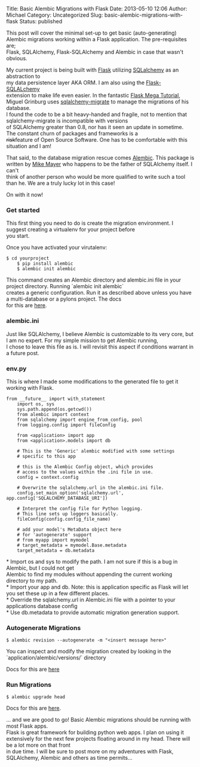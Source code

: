 Title: Basic Alembic Migrations with Flask
Date: 2013-05-10 12:06
Author: Michael
Category: Uncategorized
Slug: basic-alembic-migrations-with-flask
Status: published

This post will cover the minimal set-up to get basic (auto-generating)
Alembic migrations working within a Flask application. The
pre-requisites are;  
Flask, SQLAlchemy, Flask-SQLAlchemy and Alembic in case that wasn't
obvious.

My current project is being built with [Flask](http://flask.pocoo.org/)
utilizing [SQLalchemy](http://www.sqlalchemy.org/) as an abstraction to  
my data persistence layer AKA ORM. I am also using the
[Flask-SQLALchemy](http://pythonhosted.org/Flask-SQLAlchemy/)  
extension to make life even easier. In the fantastic [Flask Mega
Tutorial](http://blog.miguelgrinberg.com/post/the-flask-mega-tutorial-part-i-hello-world),  
Miguel Grinburg uses
[sqlalchemy-migrate](http://code.google.com/p/sqlalchemy-migrate) to
manage the migrations of his database.  
I found the code to be a bit heavy-handed and fragile, not to mention
that sqlalchemy-migrate is incompatible with versions  
of SQLAlchemy greater than 0.8, nor has it seen an update in sometime.
The constant churn of packages and frameworks is a  
~~risk~~feature of Open Source Software. One has to be comfortable with
this situation and I am!

That said, to the database migration rescue comes
[Alembic](http://alembic.readthedocs.org/en/latest/). This package is  
written by [Mike Mayer](http://techspot.zzzeek.org/) who happens to be
the father of SQLAlchemy itself. I can't  
think of another person who would be more qualified to write such a
tool than he. We are a truly lucky lot in this case!

On with it now!

### Get started

This first thing you need to do is create the migration environment. I
suggest creating a virtualenv for your project before  
you start.

Once you have activated your virutalenv:

``` {.lang:sh .decode:true}
$ cd yourproject
    $ pip install alembic
    $ alembic init alembic
```

This command creates an Alembic directory and alembic.ini file in your
project directory. Running \`alembic init alembic\`  
creates a generic configuration. Run it as described above unless you
have a multi-database or a pylons project. The docs  
for this are
[here](https://alembic.readthedocs.org/en/latest/tutorial.html#creating-an-environment).

### alembic.ini

Just like SQLAlchemy, I believe Alembic is customizable to its very
core, but I am no expert. For my simple mission to get Alembic running,  
I chose to leave this file as is. I will revisit this aspect if
conditions warrant in a future post.

### env.py

This is where I made some modifications to the generated file to get it
working with Flask.

``` {.lang:python .decode:true}
from __future__ import with_statement
    import os, sys
    sys.path.append(os.getcwd())
    from alembic import context
    from sqlalchemy import engine_from_config, pool
    from logging.config import fileConfig

    from <application> import app
    from <application>.models import db

    # This is the 'Generic' alembic modified with some settings
    # specific to this app

    # this is the Alembic Config object, which provides
    # access to the values within the .ini file in use.
    config = context.config

    # Overwrite the sqlalchemy.url in the alembic.ini file.
    config.set_main_option('sqlalchemy.url', app.config['SQLALCHEMY_DATABASE_URI'])

    # Interpret the config file for Python logging.
    # This line sets up loggers basically.
    fileConfig(config.config_file_name)

    # add your model's MetaData object here
    # for 'autogenerate' support
    # from myapp import mymodel
    # target_metadata = mymodel.Base.metadata
    target_metadata = db.metadata
```

\* Import os and sys to modify the path. I am not sure if this is a bug
in Alembic, but I could not get  
Alembic to find my modules without appending the current working
directory to my path.  
\* Import your app and db. Note: this is application specific as Flask
will let you set these up in a few different places.  
\* Override the sqlalchemy.url in Alembic.ini file with a pointer to
your applications database config  
\* Use db.metadata to provide automatic migration generation support.

### Autogenerate Migrations

``` {.lang:sh .decode:true}
$ alembic revision --autogenerate -m "<insert message here>"
```

You can inspect and modify the migration created by looking in the
\`application/alembic/versions/\` directory

Docs for this are
[here](https://alembic.readthedocs.org/en/latest/tutorial.html#auto-generating-migrations)

### Run Migrations

``` {.lang:sh .decode:true}
$ alembic upgrade head
```

Docs for this are
[here](https://alembic.readthedocs.org/en/latest/tutorial.html#running-our-first-migration).

... and we are good to go! Basic Alembic migrations should be running
with most Flask apps.  
Flask is great framework for building python web apps. I plan on using
it  
extensively for the next few projects floating around in my head. There
will be a lot more on that front  
in due time. I will be sure to post more on my adventures with Flask,
SQLAlchemy, Alembic and others as time permits...
